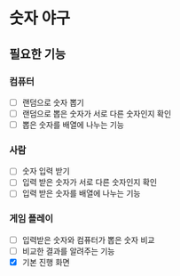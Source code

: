 # 숫자 야구

## 필요한 기능

### 컴퓨터
- [ ] 랜덤으로 숫자 뽑기 
- [ ] 랜덤으로 뽑은 숫자가 서로 다른 숫자인지 확인
- [ ] 뽑은 숫자를 배열에 나누는 기능

### 사람
- [ ] 숫자 입력 받기
- [ ] 입력 받은 숫자가 서로 다른 숫자인지 확인
- [ ] 입력 받은 숫자를 배열에 나누는 기능

### 게임 플레이
- [ ] 입력받은 숫자와 컴퓨터가 뽑은 숫자 비교
- [ ] 비교한 결과를 알려주는 기능
- [x] 기본 진행 화면

